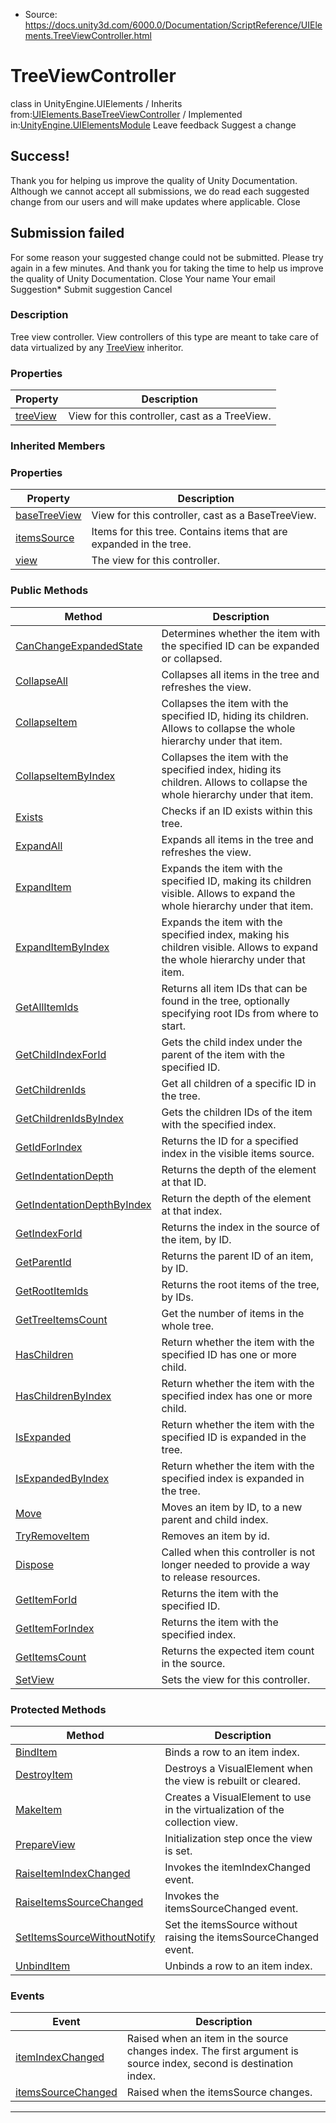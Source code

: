 * Source: https://docs.unity3d.com/6000.0/Documentation/ScriptReference/UIElements.TreeViewController.html

# TreeViewController
class in UnityEngine.UIElements
/
Inherits from:[UIElements.BaseTreeViewController](https://docs.unity3d.com/6000.0/Documentation/ScriptReference/UIElements.BaseTreeViewController.html)
/
Implemented in:[UnityEngine.UIElementsModule](https://docs.unity3d.com/6000.0/Documentation/ScriptReference/UnityEngine.UIElementsModule.html)
Leave feedback
Suggest a change
## Success!
Thank you for helping us improve the quality of Unity Documentation. Although we cannot accept all submissions, we do read each suggested change from our users and will make updates where applicable.
Close
## Submission failed
For some reason your suggested change could not be submitted. Please <a>try again</a> in a few minutes. And thank you for taking the time to help us improve the quality of Unity Documentation.
Close
Your name Your email Suggestion* Submit suggestion
Cancel
### Description
Tree view controller. View controllers of this type are meant to take care of data virtualized by any [TreeView](https://docs.unity3d.com/6000.0/Documentation/ScriptReference/UIElements.TreeView.html) inheritor. 
### Properties
Property | Description  
---|---  
[treeView](https://docs.unity3d.com/6000.0/Documentation/ScriptReference/UIElements.TreeViewController-treeView.html) |  View for this controller, cast as a TreeView.   
### Inherited Members
### Properties
Property | Description  
---|---  
[baseTreeView](https://docs.unity3d.com/6000.0/Documentation/ScriptReference/UIElements.BaseTreeViewController-baseTreeView.html) |  View for this controller, cast as a BaseTreeView.   
[itemsSource](https://docs.unity3d.com/6000.0/Documentation/ScriptReference/UIElements.BaseTreeViewController-itemsSource.html) |  Items for this tree. Contains items that are expanded in the tree.   
[view](https://docs.unity3d.com/6000.0/Documentation/ScriptReference/UIElements.CollectionViewController-view.html) |  The view for this controller.   
### Public Methods
Method | Description  
---|---  
[CanChangeExpandedState](https://docs.unity3d.com/6000.0/Documentation/ScriptReference/UIElements.BaseTreeViewController.CanChangeExpandedState.html) |  Determines whether the item with the specified ID can be expanded or collapsed.   
[CollapseAll](https://docs.unity3d.com/6000.0/Documentation/ScriptReference/UIElements.BaseTreeViewController.CollapseAll.html) |  Collapses all items in the tree and refreshes the view.   
[CollapseItem](https://docs.unity3d.com/6000.0/Documentation/ScriptReference/UIElements.BaseTreeViewController.CollapseItem.html) |  Collapses the item with the specified ID, hiding its children. Allows to collapse the whole hierarchy under that item.   
[CollapseItemByIndex](https://docs.unity3d.com/6000.0/Documentation/ScriptReference/UIElements.BaseTreeViewController.CollapseItemByIndex.html) |  Collapses the item with the specified index, hiding its children. Allows to collapse the whole hierarchy under that item.   
[Exists](https://docs.unity3d.com/6000.0/Documentation/ScriptReference/UIElements.BaseTreeViewController.Exists.html) |  Checks if an ID exists within this tree.   
[ExpandAll](https://docs.unity3d.com/6000.0/Documentation/ScriptReference/UIElements.BaseTreeViewController.ExpandAll.html) |  Expands all items in the tree and refreshes the view.   
[ExpandItem](https://docs.unity3d.com/6000.0/Documentation/ScriptReference/UIElements.BaseTreeViewController.ExpandItem.html) |  Expands the item with the specified ID, making its children visible. Allows to expand the whole hierarchy under that item.   
[ExpandItemByIndex](https://docs.unity3d.com/6000.0/Documentation/ScriptReference/UIElements.BaseTreeViewController.ExpandItemByIndex.html) |  Expands the item with the specified index, making his children visible. Allows to expand the whole hierarchy under that item.   
[GetAllItemIds](https://docs.unity3d.com/6000.0/Documentation/ScriptReference/UIElements.BaseTreeViewController.GetAllItemIds.html) |  Returns all item IDs that can be found in the tree, optionally specifying root IDs from where to start.   
[GetChildIndexForId](https://docs.unity3d.com/6000.0/Documentation/ScriptReference/UIElements.BaseTreeViewController.GetChildIndexForId.html) |  Gets the child index under the parent of the item with the specified ID.   
[GetChildrenIds](https://docs.unity3d.com/6000.0/Documentation/ScriptReference/UIElements.BaseTreeViewController.GetChildrenIds.html) |  Get all children of a specific ID in the tree.   
[GetChildrenIdsByIndex](https://docs.unity3d.com/6000.0/Documentation/ScriptReference/UIElements.BaseTreeViewController.GetChildrenIdsByIndex.html) |  Gets the children IDs of the item with the specified index.   
[GetIdForIndex](https://docs.unity3d.com/6000.0/Documentation/ScriptReference/UIElements.BaseTreeViewController.GetIdForIndex.html) |  Returns the ID for a specified index in the visible items source.   
[GetIndentationDepth](https://docs.unity3d.com/6000.0/Documentation/ScriptReference/UIElements.BaseTreeViewController.GetIndentationDepth.html) |  Returns the depth of the element at that ID.   
[GetIndentationDepthByIndex](https://docs.unity3d.com/6000.0/Documentation/ScriptReference/UIElements.BaseTreeViewController.GetIndentationDepthByIndex.html) |  Return the depth of the element at that index.   
[GetIndexForId](https://docs.unity3d.com/6000.0/Documentation/ScriptReference/UIElements.BaseTreeViewController.GetIndexForId.html) |  Returns the index in the source of the item, by ID.   
[GetParentId](https://docs.unity3d.com/6000.0/Documentation/ScriptReference/UIElements.BaseTreeViewController.GetParentId.html) |  Returns the parent ID of an item, by ID.   
[GetRootItemIds](https://docs.unity3d.com/6000.0/Documentation/ScriptReference/UIElements.BaseTreeViewController.GetRootItemIds.html) |  Returns the root items of the tree, by IDs.   
[GetTreeItemsCount](https://docs.unity3d.com/6000.0/Documentation/ScriptReference/UIElements.BaseTreeViewController.GetTreeItemsCount.html) |  Get the number of items in the whole tree.   
[HasChildren](https://docs.unity3d.com/6000.0/Documentation/ScriptReference/UIElements.BaseTreeViewController.HasChildren.html) |  Return whether the item with the specified ID has one or more child.   
[HasChildrenByIndex](https://docs.unity3d.com/6000.0/Documentation/ScriptReference/UIElements.BaseTreeViewController.HasChildrenByIndex.html) |  Return whether the item with the specified index has one or more child.   
[IsExpanded](https://docs.unity3d.com/6000.0/Documentation/ScriptReference/UIElements.BaseTreeViewController.IsExpanded.html) |  Return whether the item with the specified ID is expanded in the tree.   
[IsExpandedByIndex](https://docs.unity3d.com/6000.0/Documentation/ScriptReference/UIElements.BaseTreeViewController.IsExpandedByIndex.html) |  Return whether the item with the specified index is expanded in the tree.   
[Move](https://docs.unity3d.com/6000.0/Documentation/ScriptReference/UIElements.BaseTreeViewController.Move.html) |  Moves an item by ID, to a new parent and child index.   
[TryRemoveItem](https://docs.unity3d.com/6000.0/Documentation/ScriptReference/UIElements.BaseTreeViewController.TryRemoveItem.html) |  Removes an item by id.   
[Dispose](https://docs.unity3d.com/6000.0/Documentation/ScriptReference/UIElements.CollectionViewController.Dispose.html) |  Called when this controller is not longer needed to provide a way to release resources.   
[GetItemForId](https://docs.unity3d.com/6000.0/Documentation/ScriptReference/UIElements.CollectionViewController.GetItemForId.html) |  Returns the item with the specified ID.   
[GetItemForIndex](https://docs.unity3d.com/6000.0/Documentation/ScriptReference/UIElements.CollectionViewController.GetItemForIndex.html) |  Returns the item with the specified index.   
[GetItemsCount](https://docs.unity3d.com/6000.0/Documentation/ScriptReference/UIElements.CollectionViewController.GetItemsCount.html) |  Returns the expected item count in the source.   
[SetView](https://docs.unity3d.com/6000.0/Documentation/ScriptReference/UIElements.CollectionViewController.SetView.html) |  Sets the view for this controller.   
### Protected Methods
Method | Description  
---|---  
[BindItem](https://docs.unity3d.com/6000.0/Documentation/ScriptReference/UIElements.CollectionViewController.BindItem.html) |  Binds a row to an item index.   
[DestroyItem](https://docs.unity3d.com/6000.0/Documentation/ScriptReference/UIElements.CollectionViewController.DestroyItem.html) |  Destroys a VisualElement when the view is rebuilt or cleared.   
[MakeItem](https://docs.unity3d.com/6000.0/Documentation/ScriptReference/UIElements.CollectionViewController.MakeItem.html) |  Creates a VisualElement to use in the virtualization of the collection view.   
[PrepareView](https://docs.unity3d.com/6000.0/Documentation/ScriptReference/UIElements.CollectionViewController.PrepareView.html) |  Initialization step once the view is set.   
[RaiseItemIndexChanged](https://docs.unity3d.com/6000.0/Documentation/ScriptReference/UIElements.CollectionViewController.RaiseItemIndexChanged.html) |  Invokes the itemIndexChanged event.   
[RaiseItemsSourceChanged](https://docs.unity3d.com/6000.0/Documentation/ScriptReference/UIElements.CollectionViewController.RaiseItemsSourceChanged.html) |  Invokes the itemsSourceChanged event.   
[SetItemsSourceWithoutNotify](https://docs.unity3d.com/6000.0/Documentation/ScriptReference/UIElements.CollectionViewController.SetItemsSourceWithoutNotify.html) |  Set the itemsSource without raising the itemsSourceChanged event.   
[UnbindItem](https://docs.unity3d.com/6000.0/Documentation/ScriptReference/UIElements.CollectionViewController.UnbindItem.html) |  Unbinds a row to an item index.   
### Events
Event | Description  
---|---  
[itemIndexChanged](https://docs.unity3d.com/6000.0/Documentation/ScriptReference/UIElements.CollectionViewController-itemIndexChanged.html) |  Raised when an item in the source changes index. The first argument is source index, second is destination index.   
[itemsSourceChanged](https://docs.unity3d.com/6000.0/Documentation/ScriptReference/UIElements.CollectionViewController-itemsSourceChanged.html) |  Raised when the itemsSource changes.   
* * *
